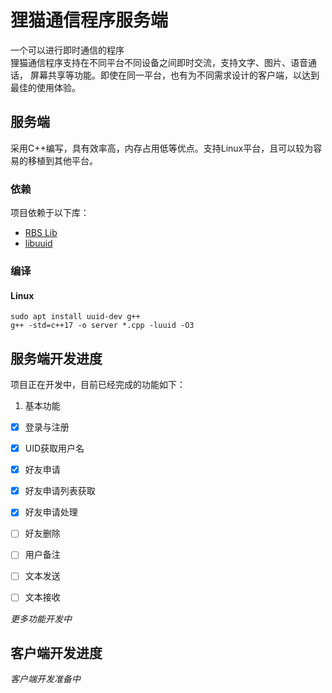 ﻿# 狸猫通信程序服务端
一个可以进行即时通信的程序  
狸猫通信程序支持在不同平台不同设备之间即时交流，支持文字、图片、语音通话，
屏幕共享等功能。即使在同一平台，也有为不同需求设计的客户端，以达到最佳的使用体验。  

## 服务端
采用C++编写，具有效率高，内存占用低等优点。支持Linux平台，且可以较为容易的移植到其他平台。
### 依赖
项目依赖于以下库：
- [RBS Lib](https://github.com/Reliable-Binary-Solutions-Studio/RBSlibs)
- [libuuid](https://github.com/Reliable-Binary-Solutions-Studio/RBSlibs) 

### 编译
#### Linux
```shell
sudo apt install uuid-dev g++
g++ -std=c++17 -o server *.cpp -luuid -O3
```

## 服务端开发进度
项目正在开发中，目前已经完成的功能如下：
1. 基本功能  
- [x] 登录与注册
- [x] UID获取用户名
- [x] 好友申请
- [x] 好友申请列表获取
- [x] 好友申请处理
- [ ] 好友删除
- [ ] 用户备注
- [ ] 文本发送
- [ ] 文本接收


*更多功能开发中*

## 客户端开发进度
*客户端开发准备中*
